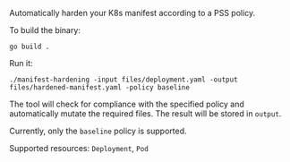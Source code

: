 Automatically harden your K8s manifest according to a PSS policy.

To build the binary:

`go build .`

Run it:

`./manifest-hardening -input files/deployment.yaml -output files/hardened-manifest.yaml -policy baseline`

The tool will check for compliance with the specified policy and automatically mutate the required files. The result will be stored in `output`.

Currently, only the `baseline` policy is supported.

Supported resources: `Deployment`, `Pod`